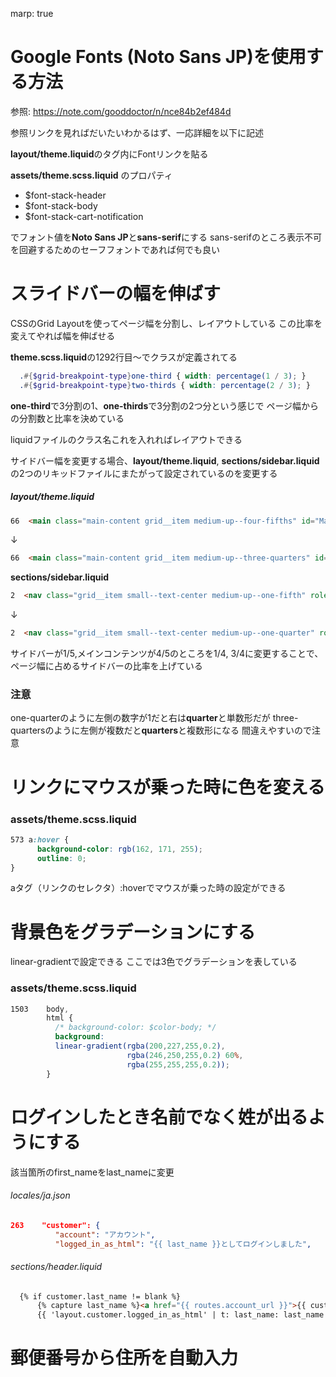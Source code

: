 
marp: true

<!-- 
theme: default
size: 16:9
headingDivider: 1
paginate: true
style: |
  section {
    background-color: #FFFFFF;
  }
-->

# Google Fonts (Noto Sans JP)を使用する方法
参照: <https://note.com/gooddoctor/n/nce84b2ef484d>

参照リンクを見ればだいたいわかるはず、一応詳細を以下に記述

**layout/theme.liquid**の<head>タグ内にFontリンクを貼る

**assets/theme.scss.liquid** のプロパティ

- \$font-stack-header
- \$font-stack-body
- \$font-stack-cart-notification

でフォント値を**Noto Sans JP**と**sans-serif**にする
sans-serifのところ表示不可を回避するためのセーフフォントであれば何でも良い

# スライドバーの幅を伸ばす
CSSのGrid Layoutを使ってページ幅を分割し、レイアウトしている
この比率を変えてやれば幅を伸ばせる

**theme.scss.liquid**の1292行目～でクラスが定義されてる

```scss
  .#{$grid-breakpoint-type}one-third { width: percentage(1 / 3); }
  .#{$grid-breakpoint-type}two-thirds { width: percentage(2 / 3); }
```

**one-third**で3分割の1、**one-thirds**で3分割の2つ分という感じで
ページ幅からの分割数と比率を決めている

liquidファイルのクラス名これを入れればレイアウトできる

サイドバー幅を変更する場合、**layout/theme.liquid**, **sections/sidebar.liquid**
の2つのリキッドファイルにまたがって設定されているのを変更する

##### layout/theme.liquid

```html
66  <main class="main-content grid__item medium-up--four-fifths" id="MainContent" role="main">
```

&darr;

```html
66  <main class="main-content grid__item medium-up--three-quarters" id="MainContent" role="main">
```

**sections/sidebar.liquid**

```html
2  <nav class="grid__item small--text-center medium-up--one-fifth" role="navigation">
```

&darr;

```html
2  <nav class="grid__item small--text-center medium-up--one-quarter" role="navigation">
  ```

サイドバーが1/5,メインコンテンツが4/5のところを1/4, 3/4に変更することで、
ページ幅に占めるサイドバーの比率を上げている

### 注意
one-quarterのように左側の数字が1だと右は**quarter**と単数形だが
three-quartersのように左側が複数だと**quarters**と複数形になる
間違えやすいので注意

# リンクにマウスが乗った時に色を変える

### assets/theme.scss.liquid

```css
573 a:hover {
      background-color: rgb(162, 171, 255);
      outline: 0;
}
```

aタグ（リンクのセレクタ）:hoverでマウスが乗った時の設定ができる

# 背景色をグラデーションにする
linear-gradientで設定できる
ここでは3色でグラデーションを表している

### assets/theme.scss.liquid

```css
1503    body,
        html {
          /* background-color: $color-body; */
          background:
          linear-gradient(rgba(200,227,255,0.2),
                          rgba(246,250,255,0.2) 60%,
                          rgba(255,255,255,0.2));
        }
```

# ログインしたとき名前でなく姓が出るようにする

該当箇所のfirst_nameをlast_nameに変更

###### locales/ja.json

```json
263    "customer": {
          "account": "アカウント",
          "logged_in_as_html": "{{ last_name }}としてログインしました",
```

###### sections/header.liquid

```html
  {% if customer.last_name != blank %}
      {% capture last_name %}<a href="{{ routes.account_url }}">{{ customer.last_name }}</a>{% endcapture %}
      {{ 'layout.customer.logged_in_as_html' | t: last_name: last_name }}
```

# 郵便番号から住所を自動入力
